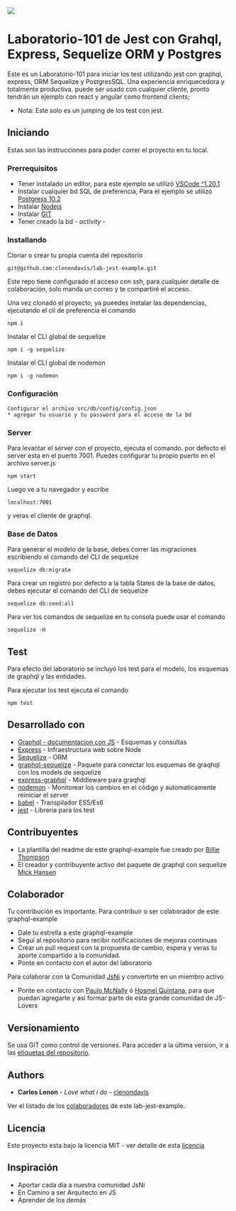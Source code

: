 ![](https://facebook.github.io/jest/img/opengraph.png)

# Laboratorio-101 de Jest con Grahql, Express, Sequelize ORM y Postgres

Este es un Laboratorio-101 para iniciar los test utilizando jest con graphql, express, ORM Sequelize y PostgresSQL. Una experiencia enriquecedora y totalmente productiva. puede ser usado con cualquier cliente, pronto tendrán un ejemplo con react y angular como frontend clients;
* Nota: Este solo es un jumping de los test con jest.

## Iniciando

Estas son las instrucciones para poder correr el proyecto en tu local. 

### Prerrequisitos

* Tener instalado un editor, para este ejemplo se utilizó [VSCode ^1.20.1](https://code.visualstudio.com/)
* Instalar cualquier bd SQL de preferencia, Para el ejemplo se utilizó [Postgress 10.2](https://www.enterprisedb.com/downloads/postgres-postgresql-downloads)
* Instalar [Nodejs](https://nodejs.org/es/)
* Instalar [GIT](https://git-scm.com/)
* Tener creado la bd - *activity* -

### Installando

Clonar o crear tu propia cuenta del repositorio

```
git@github.com:clenondavis/lab-jest-example.git
```

Este repo tiene configurado el acceso con ssh, para cualquier detalle de colaboración, solo manda un correo y te compartiré el acceso.

Una vez clonado el proyecto, ya pueedes instalar las dependencias, ejecutando el cli de preferencia el comando

```
npm i
```

Instalar el CLI global de sequelize

```
npm i -g sequelize
```

Instalar el CLI global de nodemon

```
npm i -g nodemon
```

### Configuración

```
Configurar el archivo src/db/config/config.json
* agregar tu usuario y tu password para el acceso de la bd
```

### Server

Para levantar el server con el proyecto, ejecuta el comando. por defecto el server esta en el puerto 7001. Puedes configurar tu propio puerto en el archivo server.js

```
npm start
```

Luego ve a tu navegador y escribe

```
localhost:7001
```

y veras el cliente de graphql.

### Base de Datos

Para generar el modelo de la base, debes correr las migraciones escribiendo el comando del CLI de sequelize

```
sequelize db:migrate
```

Para crear un registro por defecto a la tabla States de la base de datos, debes ejecutar el comando del CLI de sequelize

```
sequelize db:seed:all
```

Para ver los comandos de sequelize en tu consola puede usar el comando

```
sequelize -H
```


## Test

Para efecto del laboratorio se incluyó los test para el modelo, los esquemas de graphql y las entidades.

Para ejecutar los test ejecuta el comando

```
npm test
```


## Desarrollado con

* [Graphql - documentacion con JS](http://graphql.org/graphql-js/) - Esquemas y consultas
* [Express](http://expressjs.com/es/starter/installing.html) - Infraestructura web sobre Node
* [Sequelize](http://docs.sequelizejs.com/) - ORM
* [graphql-sequelize](https://github.com/mickhansen/graphql-sequelize) - Paquete para conectar los esquemas de graqhql con los models de sequelize
* [express-graphql](https://github.com/graphql/express-graphql) - Middleware para graqhql
* [nodemon](https://github.com/remy/nodemon#nodemon) - Monitorear los cambios en el código y automaticamente reiniciar el server
* [babel](https://babeljs.io/) - Transpilador ES5/Es6
* [jest](https://facebook.github.io/jest/) - Librería para los test


## Contribuyentes

* La plantilla del readme de este graphql-example fue creado por [Billie Thompson](https://gist.github.com/PurpleBooth)
* El creador y contribuyente activo del paquete de graphql con sequelize [Mick Hansen](https://github.com/mickhansen)


## Colaborador

Tu contribución es importante. Para contribuir o ser colaborador de este graphql-example
* Dale tu estrella a este graphql-example
* Seguí al repositorio para recibir notificaciones de mejoras continuas
* Crear un pull request con la propuesta de cambio, espera y veras tu aporte compartido a la comunidad.
* Ponte en contacto con el autor del laboratorio

Para colaborar con la Comunidad  [JsNi](https://github.com/js-ni) y convertirte en un miembro activo
* Ponte en contacto con [Paulo McNally](https://github.com/paulomcnally) ó [Hosmel Quintana](https://github.com/hosmelq), para que puedan agregarte y asi formar parte de esta grande comunidad de JS-Lovers 

## Versionamiento

Se usa GIT como control de versiones. Para acceder a la última version, ir a las [etiquetas del repositorio](https://github.com/clenondavis/lab-jest-example/tags).

## Authors

* **Carlos Lenon** - *Love what i do* - [clenondavis](https://github.com/clenondavis)

Ver el listado de los [colaboradores](https://github.com/clenondavis/lab-jest-example/graphs/contributors) de este lab-jest-example.

## Licencia

Este proyecto esta bajo la licencia MIT - ver detalle de esta [licencia](https://github.com/clenondavis/lab-jest-example/blob/master/LICENSE)

## Inspiración

* Aportar cada día a nuestra comunidad JsNi
* En Camino a ser Arquitecto en JS
* Aprender de los demás
